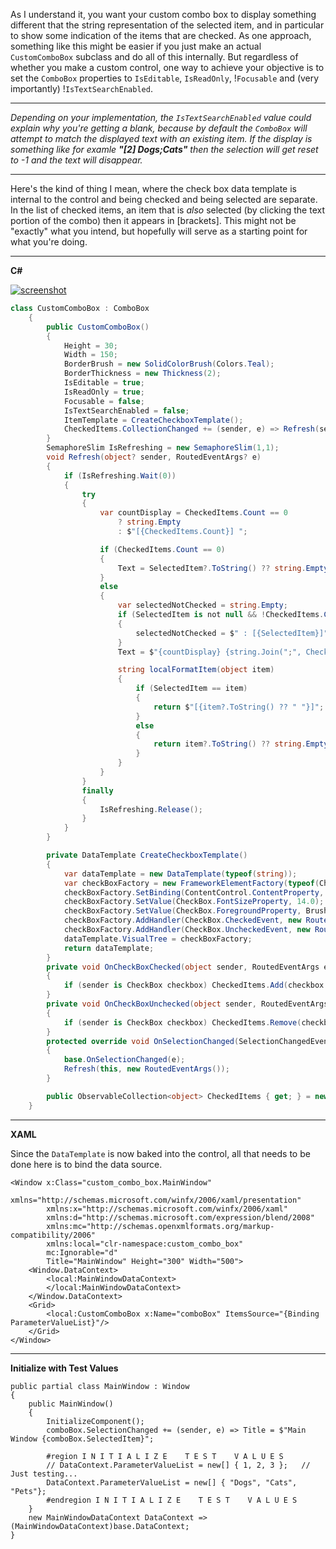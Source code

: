 As I understand it, you want your custom combo box to display something different that the string representation of the selected item, and in particular to show some indication of the items that are checked. As one approach, something like this might be easier if you just make an actual `CustomComboBox` subclass and do all of this internally. But regardless of whether you make a custom control, one way to achieve your objective is to set the `ComboBox` properties to `IsEditable`, `IsReadOnly`, !`Focusable` and (very importantly) !`IsTextSearchEnabled`.

___

_Depending on your implementation, the `IsTextSearchEnabled` value could explain why you're getting a blank, because by default the `ComboBox` will attempt to match the displayed text with an existing item. If the display is something like for examle **"[2]  Dogs;Cats"** then the selection will get reset to -1 and the text will disappear._

___

Here's the kind of thing I mean, where the check box data template is internal to the control and being checked and being selected are separate. In the list of checked items, an item that is _also_ selected (by clicking the text portion of the combo) then it appears in  [brackets]. This might not be "exactly" what you intend, but hopefully will serve as a starting point for what you're doing. 

___

**C#**


[![screenshot][1]][1]

~~~csharp
class CustomComboBox : ComboBox
    {
        public CustomComboBox()
        {
            Height = 30;
            Width = 150;
            BorderBrush = new SolidColorBrush(Colors.Teal);
            BorderThickness = new Thickness(2);
            IsEditable = true;
            IsReadOnly = true;
            Focusable = false;
            IsTextSearchEnabled = false;
            ItemTemplate = CreateCheckboxTemplate();
            CheckedItems.CollectionChanged += (sender, e) => Refresh(sender, null);
        }
        SemaphoreSlim IsRefreshing = new SemaphoreSlim(1,1);
        void Refresh(object? sender, RoutedEventArgs? e)
        {
            if (IsRefreshing.Wait(0))
            {
                try
                {
                    var countDisplay = CheckedItems.Count == 0
                        ? string.Empty
                        : $"[{CheckedItems.Count}] ";

                    if (CheckedItems.Count == 0)
                    {
                        Text = SelectedItem?.ToString() ?? string.Empty;
                    }
                    else
                    {
                        var selectedNotChecked = string.Empty;
                        if (SelectedItem is not null && !CheckedItems.Contains(SelectedItem))
                        {
                            selectedNotChecked = $" : [{SelectedItem}]";
                        }
                        Text = $"{countDisplay} {string.Join(";", CheckedItems.Select(_ => localFormatItem(_)))}{selectedNotChecked}";

                        string localFormatItem(object item)
                        {
                            if (SelectedItem == item)
                            {
                                return $"[{item?.ToString() ?? " "}]";
                            }
                            else
                            {
                                return item?.ToString() ?? string.Empty;
                            }
                        }
                    }
                }
                finally
                {
                    IsRefreshing.Release();
                }
            }
        }

        private DataTemplate CreateCheckboxTemplate()
        {
            var dataTemplate = new DataTemplate(typeof(string));
            var checkBoxFactory = new FrameworkElementFactory(typeof(CheckBox));
            checkBoxFactory.SetBinding(ContentControl.ContentProperty, new Binding("."));
            checkBoxFactory.SetValue(CheckBox.FontSizeProperty, 14.0);
            checkBoxFactory.SetValue(CheckBox.ForegroundProperty, Brushes.DarkSlateBlue); 
            checkBoxFactory.AddHandler(CheckBox.CheckedEvent, new RoutedEventHandler(OnCheckBoxChecked));
            checkBoxFactory.AddHandler(CheckBox.UncheckedEvent, new RoutedEventHandler(OnCheckBoxUnchecked));
            dataTemplate.VisualTree = checkBoxFactory;
            return dataTemplate;
        }
        private void OnCheckBoxChecked(object sender, RoutedEventArgs e)
        {
            if (sender is CheckBox checkbox) CheckedItems.Add(checkbox.DataContext);
        }
        private void OnCheckBoxUnchecked(object sender, RoutedEventArgs e)
        {
            if (sender is CheckBox checkbox) CheckedItems.Remove(checkbox.DataContext);
        }
        protected override void OnSelectionChanged(SelectionChangedEventArgs e)
        {
            base.OnSelectionChanged(e);
            Refresh(this, new RoutedEventArgs());
        }        

        public ObservableCollection<object> CheckedItems { get; } = new ObservableCollection<object>();
    }
~~~

___
**XAML**

Since the `DataTemplate` is now baked into the control, all that needs to be done here is to bind the data source.

~~~xaml
<Window x:Class="custom_combo_box.MainWindow"
        xmlns="http://schemas.microsoft.com/winfx/2006/xaml/presentation"
        xmlns:x="http://schemas.microsoft.com/winfx/2006/xaml"
        xmlns:d="http://schemas.microsoft.com/expression/blend/2008"
        xmlns:mc="http://schemas.openxmlformats.org/markup-compatibility/2006"
        xmlns:local="clr-namespace:custom_combo_box"
        mc:Ignorable="d"
        Title="MainWindow" Height="300" Width="500">
    <Window.DataContext>
        <local:MainWindowDataContext>
        </local:MainWindowDataContext>
    </Window.DataContext>
    <Grid>
        <local:CustomComboBox x:Name="comboBox" ItemsSource="{Binding ParameterValueList}"/>
    </Grid>
</Window>
~~~

___

**Initialize with Test Values**

~~~
public partial class MainWindow : Window
{
    public MainWindow()
    {
        InitializeComponent();
        comboBox.SelectionChanged += (sender, e) => Title = $"Main Window {comboBox.SelectedItem}";

        #region I N I T I A L I Z E    T E S T    V A L U E S
        // DataContext.ParameterValueList = new[] { 1, 2, 3 };   // Just testing...
        DataContext.ParameterValueList = new[] { "Dogs", "Cats", "Pets"};
        #endregion I N I T I A L I Z E    T E S T    V A L U E S
    }
    new MainWindowDataContext DataContext => (MainWindowDataContext)base.DataContext;
}
~~~

  [1]: https://i.sstatic.net/pUh6nnfg.png